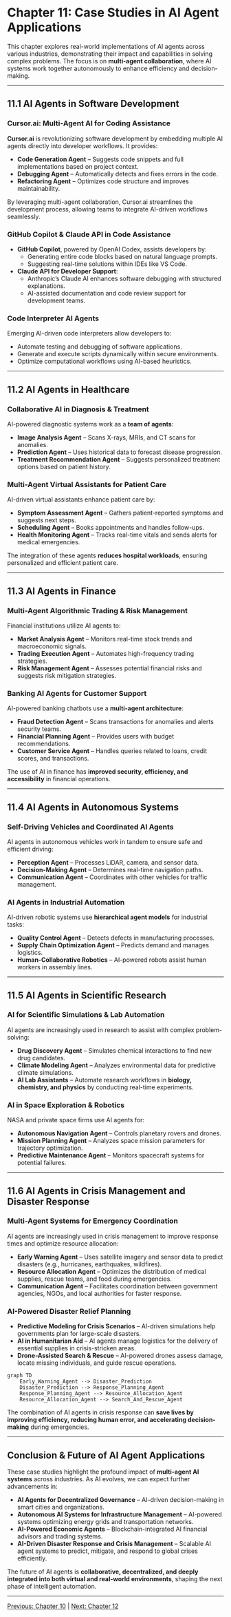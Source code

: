# Chapter 11: Case Studies in AI Agent Applications

This chapter explores real-world implementations of AI agents across various industries, demonstrating their impact and capabilities in solving complex problems. The focus is on **multi-agent collaboration**, where AI systems work together autonomously to enhance efficiency and decision-making.

---

## **11.1 AI Agents in Software Development**

### **Cursor.ai: Multi-Agent AI for Coding Assistance**
**Cursor.ai** is revolutionizing software development by embedding multiple AI agents directly into developer workflows. It provides:
- **Code Generation Agent** – Suggests code snippets and full implementations based on project context.
- **Debugging Agent** – Automatically detects and fixes errors in the code.
- **Refactoring Agent** – Optimizes code structure and improves maintainability.

By leveraging multi-agent collaboration, Cursor.ai streamlines the development process, allowing teams to integrate AI-driven workflows seamlessly.

### **GitHub Copilot & Claude API in Code Assistance**
- **GitHub Copilot**, powered by OpenAI Codex, assists developers by:
  - Generating entire code blocks based on natural language prompts.
  - Suggesting real-time solutions within IDEs like VS Code.
- **Claude API for Developer Support**:
  - Anthropic’s Claude AI enhances software debugging with structured explanations.
  - AI-assisted documentation and code review support for development teams.

### **Code Interpreter AI Agents**
Emerging AI-driven code interpreters allow developers to:
- Automate testing and debugging of software applications.
- Generate and execute scripts dynamically within secure environments.
- Optimize computational workflows using AI-based heuristics.

---

## **11.2 AI Agents in Healthcare**

### **Collaborative AI in Diagnosis & Treatment**
AI-powered diagnostic systems work as a **team of agents**:
- **Image Analysis Agent** – Scans X-rays, MRIs, and CT scans for anomalies.
- **Prediction Agent** – Uses historical data to forecast disease progression.
- **Treatment Recommendation Agent** – Suggests personalized treatment options based on patient history.

### **Multi-Agent Virtual Assistants for Patient Care**
AI-driven virtual assistants enhance patient care by:
- **Symptom Assessment Agent** – Gathers patient-reported symptoms and suggests next steps.
- **Scheduling Agent** – Books appointments and handles follow-ups.
- **Health Monitoring Agent** – Tracks real-time vitals and sends alerts for medical emergencies.

The integration of these agents **reduces hospital workloads**, ensuring personalized and efficient patient care.

---

## **11.3 AI Agents in Finance**

### **Multi-Agent Algorithmic Trading & Risk Management**
Financial institutions utilize AI agents to:
- **Market Analysis Agent** – Monitors real-time stock trends and macroeconomic signals.
- **Trading Execution Agent** – Automates high-frequency trading strategies.
- **Risk Management Agent** – Assesses potential financial risks and suggests risk mitigation strategies.

### **Banking AI Agents for Customer Support**
AI-powered banking chatbots use a **multi-agent architecture**:
- **Fraud Detection Agent** – Scans transactions for anomalies and alerts security teams.
- **Financial Planning Agent** – Provides users with budget recommendations.
- **Customer Service Agent** – Handles queries related to loans, credit scores, and transactions.

The use of AI in finance has **improved security, efficiency, and accessibility** in financial operations.

---

## **11.4 AI Agents in Autonomous Systems**

### **Self-Driving Vehicles and Coordinated AI Agents**
AI agents in autonomous vehicles work in tandem to ensure safe and efficient driving:
- **Perception Agent** – Processes LiDAR, camera, and sensor data.
- **Decision-Making Agent** – Determines real-time navigation paths.
- **Communication Agent** – Coordinates with other vehicles for traffic management.

### **AI Agents in Industrial Automation**
AI-driven robotic systems use **hierarchical agent models** for industrial tasks:
- **Quality Control Agent** – Detects defects in manufacturing processes.
- **Supply Chain Optimization Agent** – Predicts demand and manages logistics.
- **Human-Collaborative Robotics** – AI-powered robots assist human workers in assembly lines.

---

## **11.5 AI Agents in Scientific Research**

### **AI for Scientific Simulations & Lab Automation**
AI agents are increasingly used in research to assist with complex problem-solving:
- **Drug Discovery Agent** – Simulates chemical interactions to find new drug candidates.
- **Climate Modeling Agent** – Analyzes environmental data for predictive climate simulations.
- **AI Lab Assistants** – Automate research workflows in **biology, chemistry, and physics** by conducting real-time experiments.

### **AI in Space Exploration & Robotics**
NASA and private space firms use AI agents for:
- **Autonomous Navigation Agent** – Controls planetary rovers and drones.
- **Mission Planning Agent** – Analyzes space mission parameters for trajectory optimization.
- **Predictive Maintenance Agent** – Monitors spacecraft systems for potential failures.

---

## **11.6 AI Agents in Crisis Management and Disaster Response**

### **Multi-Agent Systems for Emergency Coordination**
AI agents are increasingly used in crisis management to improve response times and optimize resource allocation:
- **Early Warning Agent** – Uses satellite imagery and sensor data to predict disasters (e.g., hurricanes, earthquakes, wildfires).
- **Resource Allocation Agent** – Optimizes the distribution of medical supplies, rescue teams, and food during emergencies.
- **Communication Agent** – Facilitates coordination between government agencies, NGOs, and local authorities for faster response.

### **AI-Powered Disaster Relief Planning**
- **Predictive Modeling for Crisis Scenarios** – AI-driven simulations help governments plan for large-scale disasters.
- **AI in Humanitarian Aid** – AI agents manage logistics for the delivery of essential supplies in crisis-stricken areas.
- **Drone-Assisted Search & Rescue** – AI-powered drones assess damage, locate missing individuals, and guide rescue operations.

```mermaid
graph TD
    Early_Warning_Agent --> Disaster_Prediction
    Disaster_Prediction --> Response_Planning_Agent
    Response_Planning_Agent --> Resource_Allocation_Agent
    Resource_Allocation_Agent --> Search_And_Rescue_Agent
```

The combination of AI agents in crisis response can **save lives by improving efficiency, reducing human error, and accelerating decision-making** during emergencies.

---

## **Conclusion & Future of AI Agent Applications**

These case studies highlight the profound impact of **multi-agent AI systems** across industries. As AI evolves, we can expect further advancements in:
- **AI Agents for Decentralized Governance** – AI-driven decision-making in smart cities and organizations.
- **Autonomous AI Systems for Infrastructure Management** – AI-powered systems optimizing energy grids and transportation networks.
- **AI-Powered Economic Agents** – Blockchain-integrated AI financial advisors and trading systems.
- **AI-Driven Disaster Response and Crisis Management** – Scalable AI agent systems to predict, mitigate, and respond to global crises efficiently.

The future of AI agents is **collaborative, decentralized, and deeply integrated into both virtual and real-world environments**, shaping the next phase of intelligent automation.

---

[Previous: Chapter 10](https://github.com/FrugalX/ai_agents_ebook_draft/blob/main/Chapter%2010%20Resources%20and%20Referenc.md) | [Next: Chapter 12](https://github.com/FrugalX/ai_agents_ebook_draft/blob/main/Chapter%2012%20Glossary.md)